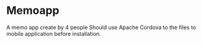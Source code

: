 # Memoapp
A memo app create by 4 people
Should use Apache Cordova to  the files to mobile application before installation.
